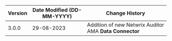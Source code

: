 | **Version** | **Date Modified (DD-MM-YYYY)** | **Change History**                                                 |
|-------------|--------------------------------|--------------------------------------------------------------------|
| 3.0.0       | 29-08-2023                     |	Addition of new Netwrix Auditor AMA **Data Connector**          | 	                                                            |  
         
                                                                                                                 
